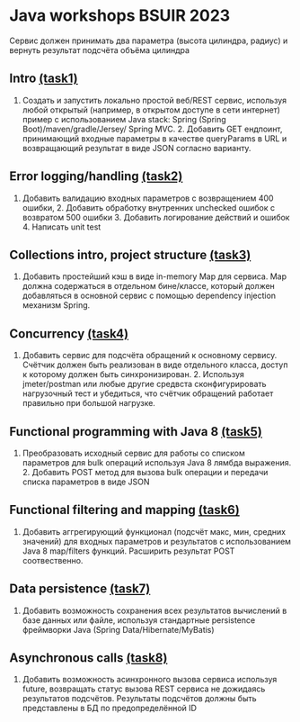
# Java workshops BSUIR 2023
Сервис должен принимать два параметра (высота цилиндра, радиус) и вернуть результат подсчёта
объёма цилиндра
## Intro <a href="https://github.com/Nicetrym8/Kpiap-4sem-java/tree/07349a332c2f98fd66b789b5a280c39441070aea">(task1)</a>
1. Создать и запустить локально простой веб/REST сервис, используя любой открытый
(например, в открытом доступе в сети интернет) пример с использованием Java stack:
Spring (Spring Boot)/maven/gradle/Jersey/ Spring MVC. 2. Добавить GET ендпоинт,
принимающий входные параметры в качестве queryParams в URL и возвращающий
результат в виде JSON согласно варианту.
## Error logging/handling <a href="https://github.com/Nicetrym8/Kpiap-4sem-java/tree/eeb7c40ac220da8d8e609e051dbebd7d665215d3">(task2)</a>
1. Добавить валидацию входных параметров с возвращением 400 ошибки, 2. Добавить
обработку внутренних unchecked ошибок с возвратом 500 ошибки 3. Добавить логирование
действий и ошибок 4. Написать unit test
## Collections intro, project structure <a href="https://github.com/Nicetrym8/Kpiap-4sem-java/tree/77f553d63ecd29fc73250c1c19d8cd620118fe26">(task3)</a>
1. Добавить простейший кэш в виде in-memory Map для сервиса. Map должна содержаться в
отдельном бине/классе, который должен добавляться в основной сервис с помощью
dependency injection механизм Spring.
## Concurrency  <a href="https://github.com/Nicetrym8/Kpiap-4sem-java/tree/b68437411a5a47a5f1863929a6d816f9cfdd5df4">(task4)</a>
1. Добавить сервис для подсчёта обращений к основному сервису. Счётчик должен быть
реализован в виде отдельного класса, доступ к которому должен быть синхронизирован. 2.
Используя jmeter/postman или любые другие средвста сконфигурировать нагрузочный тест
и убедиться, что счётчик обращений работает правильно при большой нагрузке.
## Functional programming with Java 8 <a href="https://github.com/Nicetrym8/Kpiap-4sem-java/tree/128a8594820b1be6c0d2a2e68259b76229ecbca5">(task5)</a>  
1. Преобразовать исходный сервис для работы со списком параметров для bulk операций
используя Java 8 лямбда выражения. 2. Добавить POST метод для вызова bulk операции и
передачи списка параметров в виде JSON
## Functional filtering and mapping <a href="https://github.com/Nicetrym8/Kpiap-4sem-java/tree/df336da32bb18d42cf7bf85feb4a535348a8f19b">(task6)</a>
1. Добавить аггрегирующий функционал (подсчёт макс, мин, средних значений) для входных
параметров и результатов с использованием Java 8 map/filters функций. Расширить
результат POST соотвественно.
## Data persistence <a href="https://github.com/Nicetrym8/Kpiap-4sem-java/tree/695ed6c5f7a45de44108023c8ebc52038b53662e">(task7)</a>
1. Добавить возможность сохранения всех результатов вычислений в базе данных или
файле, используя стандартные persistence фреймворки Java (Spring Data/Hibernate/MyBatis)
## Asynchronous calls <a href="https://github.com/Nicetrym8/Kpiap-4sem-java/tree/5d8e74e4bf44c7ba6d353dd68105c379af74d217">(task8)</a>
1. Добавить возможность асинхронного вызова сервиса используя future, возвращать статус
вызова REST сервиса не дожидаясь результатов подсчётов. Результаты подсчётов должны
быть представлены в БД по предопределённой ID
